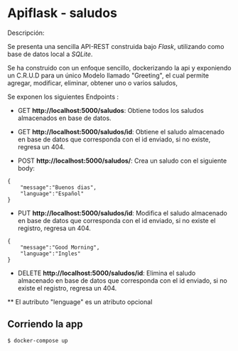 # Apiflask - saludos

Descripción:

Se presenta una sencilla API-REST construida bajo *Flask*, utilizando como base de datos local a *SQLite*.

Se ha construido con un enfoque sencillo, dockerizando la api y exponiendo un C.R.U.D para un único Modelo llamado "Greeting", el cual permite agregar, modificar, eliminar, obtener uno o varios saludos,

Se exponen los siguientes Endpoints :


* GET **http://localhost:5000/saludos**: Obtiene todos los saludos almacenados en base de datos.

* GET **http://localhost:5000/saludos/id**: Obtiene el saludo almacenado en base de datos que corresponda con el id enviado, si no existe, regresa un 404.

* POST **http://localhost:5000/saludos/**: Crea un saludo con el siguiente body:
```
{
    "message":"Buenos dias",
    "language":"Español"
}
```
* PUT **http://localhost:5000/saludos/id**: Modifica el saludo almacenado en base de datos que corresponda con el id enviado, si no existe el registro, regresa un 404.

```
{
    "message":"Good Morning",
    "language":"Ingles"
}
```
* DELETE **http://localhost:5000/saludos/id**: Elimina el saludo almacenado en base de datos que corresponda con el id enviado, si no existe el registro, regresa un 404.


** El autributo "lenguage" es un atributo opcional

## Corriendo la app

```bash
$ docker-compose up

```